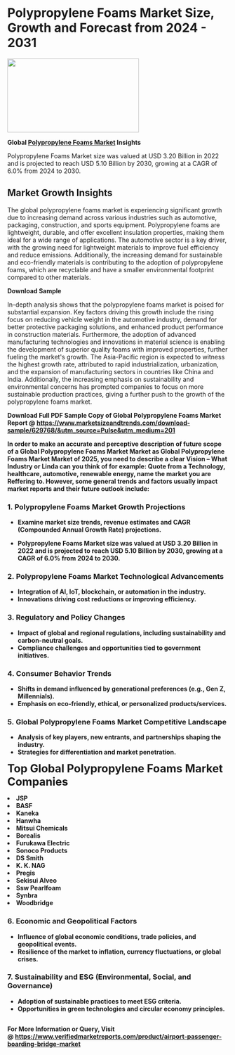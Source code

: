 <H1>Polypropylene Foams Market Size, Growth and Forecast from 2024 - 2031</H1><img class="aligncenter size-medium wp-image-584254" src="https://thirdeyenews.in/wp-content/uploads/2024/09/Global-Market-Research-300x168.jpeg" alt="" width="300" height="168" /><p><strong>Global&nbsp;<a href="https://www.marketsizeandtrends.com/download-sample/629768/&amp;utm_source=Pulse&amp;utm_medium=201">Polypropylene Foams Market</a> Insights</strong></p><p>Polypropylene Foams Market size was valued at USD 3.20 Billion in 2022 and is projected to reach USD 5.10 Billion by 2030, growing at a CAGR of 6.0% from 2024 to 2030.</p><p><h2>Market Growth Insights</h2> <p>The global polypropylene foams market is experiencing significant growth due to increasing demand across various industries such as automotive, packaging, construction, and sports equipment. Polypropylene foams are lightweight, durable, and offer excellent insulation properties, making them ideal for a wide range of applications. The automotive sector is a key driver, with the growing need for lightweight materials to improve fuel efficiency and reduce emissions. Additionally, the increasing demand for sustainable and eco-friendly materials is contributing to the adoption of polypropylene foams, which are recyclable and have a smaller environmental footprint compared to other materials.</p> <p><strong>Download Sample</strong></p> <p>In-depth analysis shows that the polypropylene foams market is poised for substantial expansion. Key factors driving this growth include the rising focus on reducing vehicle weight in the automotive industry, demand for better protective packaging solutions, and enhanced product performance in construction materials. Furthermore, the adoption of advanced manufacturing technologies and innovations in material science is enabling the development of superior quality foams with improved properties, further fueling the market's growth. The Asia-Pacific region is expected to witness the highest growth rate, attributed to rapid industrialization, urbanization, and the expansion of manufacturing sectors in countries like China and India. Additionally, the increasing emphasis on sustainability and environmental concerns has prompted companies to focus on more sustainable production practices, giving a further push to the growth of the polypropylene foams market.</p> <p><strong></p><p><span class=""><strong>Download Full PDF Sample Copy of Global Polypropylene Foams Market Report</strong> @ <a href="https://www.marketsizeandtrends.com/download-sample/629768/&amp;utm_source=Pulse&amp;utm_medium=201" target="_blank">https://www.marketsizeandtrends.com/download-sample/629768/&amp;utm_source=Pulse&amp;utm_medium=201</a></span></p><p>In order to make an accurate and perceptive description of future scope of a Global&nbsp;Polypropylene Foams Market Market as Global&nbsp;Polypropylene Foams Market Market of 2025, you need to describe a clear Vision &ndash; What Industry or Linda can you think of for example: Quote from a Technology, healthcare, automotive, renewable energy, name the market you are Reffering to. However, some general trends and factors usually impact market reports and their future outlook include:</p><h3>1.&nbsp;<strong>Polypropylene Foams Market Growth Projections</strong></h3><ul><li>Examine market size trends, revenue estimates and CAGR (Compounded Annual Growth Rate) projections.</li><li><p>Polypropylene Foams Market size was valued at USD 3.20 Billion in 2022 and is projected to reach USD 5.10 Billion by 2030, growing at a CAGR of 6.0% from 2024 to 2030.</p></li></ul><h3>2.&nbsp;<strong>Polypropylene Foams Market Technological Advancements</strong></h3><ul><li>Integration of AI, IoT, blockchain, or automation in the industry.</li><li>Innovations driving cost reductions or improving efficiency.</li></ul><h3>3.&nbsp;<strong>Regulatory and Policy Changes</strong></h3><ul><li>Impact of global and regional regulations, including sustainability and carbon-neutral goals.</li><li>Compliance challenges and opportunities tied to government initiatives.</li></ul><h3>4.&nbsp;<strong>Consumer Behavior Trends</strong></h3><ul><li>Shifts in demand influenced by generational preferences (e.g., Gen Z, Millennials).</li><li>Emphasis on eco-friendly, ethical, or personalized products/services.</li></ul><h3>5.&nbsp;<strong>Global Polypropylene Foams Market Competitive Landscape</strong></h3><ul><li>Analysis of key players, new entrants, and partnerships shaping the industry.</li><li>Strategies for differentiation and market penetration.</li></ul><p data-pm-slice="1 1 []"><span style="color: inherit; font-family: inherit; font-size: 25px;">Top Global Polypropylene Foams Market Companies</span></p><div class="" data-test-id=""><p><li>JSP</li><li> BASF</li><li> Kaneka</li><li> Hanwha</li><li> Mitsui Chemicals</li><li> Borealis</li><li> Furukawa Electric</li><li> Sonoco Products</li><li> DS Smith</li><li> K. K. NAG</li><li> Pregis</li><li> Sekisui Alveo</li><li> Ssw Pearlfoam</li><li> Synbra</li><li> Woodbridge</li></p></div><h3>6.&nbsp;<strong>Economic and Geopolitical Factors</strong></h3><ul><li>Influence of global economic conditions, trade policies, and geopolitical events.</li><li>Resilience of the market to inflation, currency fluctuations, or global crises.</li></ul><h3>7.&nbsp;<strong>Sustainability and ESG (Environmental, Social, and Governance)</strong></h3><ul><li>Adoption of sustainable practices to meet ESG criteria.</li><li>Opportunities in green technologies and circular economy principles.</li></ul><h2><strong style="font-size: 14px;">For More Information or Query, Visit @&nbsp;</strong><a style="background-color: #ffffff; font-size: 14px;" href="https://www.marketsizeandtrends.com/report/polypropylene-foams-market/" target="_blank">https://www.verifiedmarketreports.com/product/airport-passenger-boarding-bridge-market</a></h2>
